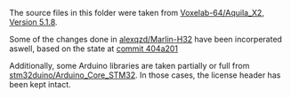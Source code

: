 The source files in this folder were taken from [Voxelab-64/Aquila_X2](https://github.com/Voxelab-64/Aquila_X2), [Version 5.1.8](https://github.com/Voxelab-64/Aquila_X2/commit/d1f23adf96920996b979bc31023d1dce236d05db).

Some of the changes done in [alexqzd/Marlin-H32](https://github.com/alexqzd/Marlin-H32) have been incorperated aswell, based on the state at [commit 404a201](https://github.com/alexqzd/Marlin-H32/tree/404a201487af58a959edf0af508211dc047c2f3b)

Additionally, some Arduino libraries are taken partially or full from [stm32duino/Arduino_Core_STM32](https://github.com/stm32duino/Arduino_Core_STM32/tree/2e03c807f9d568b13438abd8ef57bb531b04075a). 
In those cases, the license header has been kept intact.
